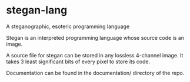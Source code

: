 # stegan-lang
A steganographic, esoteric programming language

Stegan is an interpreted programming language whose source code is an image.

A source file for stegan can be stored in any lossless 4-channel image. It takes 3 least significant bits of every pixel to store its code.

Documentation can be found in the documentation/ directory of the repo.
